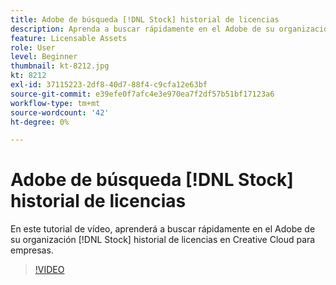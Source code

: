 ```yaml
---
title: Adobe de búsqueda [!DNL Stock] historial de licencias
description: Aprenda a buscar rápidamente en el Adobe de su organización [!DNL Stock] historial de licencias en Creative Cloud para empresas
feature: Licensable Assets
role: User
level: Beginner
thumbnail: kt-8212.jpg
kt: 8212
exl-id: 37115223-2df8-40d7-88f4-c9cfa12e63bf
source-git-commit: e39efe0f7afc4e3e970ea7f2df57b51bf17123a6
workflow-type: tm+mt
source-wordcount: '42'
ht-degree: 0%

---
```


# Adobe de búsqueda [!DNL Stock] historial de licencias

En este tutorial de vídeo, aprenderá a buscar rápidamente en el Adobe de su organización [!DNL Stock] historial de licencias en Creative Cloud para empresas.

>[!VIDEO](https://video.tv.adobe.com/v/335327?hidetitle=true)
